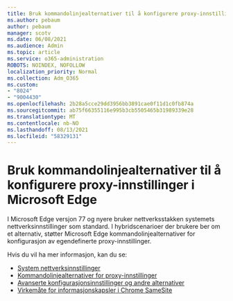 ```yaml
---
title: Bruk kommandolinjealternativer til å konfigurere proxy-innstillinger i Microsoft Edge
ms.author: pebaum
author: pebaum
manager: scotv
ms.date: 06/08/2021
ms.audience: Admin
ms.topic: article
ms.service: o365-administration
ROBOTS: NOINDEX, NOFOLLOW
localization_priority: Normal
ms.collection: Adm_O365
ms.custom:
- "8024"
- "9004430"
ms.openlocfilehash: 2b28a5cce29dd3956bb3891cae0f11d1c0fb874a
ms.sourcegitcommit: ab75f66355116e995b3cb5505465b31989339e28
ms.translationtype: MT
ms.contentlocale: nb-NO
ms.lasthandoff: 08/13/2021
ms.locfileid: "58329131"
---
```

# <a name="use-command-line-options-to-configure-proxy-settings-in-microsoft-edge"></a>Bruk kommandolinjealternativer til å konfigurere proxy-innstillinger i Microsoft Edge

I Microsoft Edge versjon 77 og nyere bruker nettverksstakken systemets nettverksinnstillinger som standard. I hybridscenarioer der brukere ber om et alternativ, støtter Microsoft Edge kommandolinjealternativer for konfigurasjon av egendefinerte proxy-innstillinger. 

Hvis du vil ha mer informasjon, kan du se:

- [System nettverksinnstillinger](https://docs.microsoft.com/deployedge/edge-learnmore-cmdline-options-proxy-settings#system-network-settings)
- [Kommandolinjealternativer for proxy-innstillinger](https://docs.microsoft.com/deployedge/edge-learnmore-cmdline-options-proxy-settings#system-network-settings)
- [Avanserte konfigurasjonsinnstillinger og andre alternativer](https://go.microsoft.com/fwlink/?linkid=2134293)
- [Virkemåte for informasjonskapsler i Chrome SameSite](https://docs.microsoft.com/office365/troubleshoot/miscellaneous/chrome-behavior-affects-applications)
